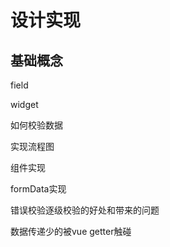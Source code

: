 # 设计实现


## 基础概念
field

widget

如何校验数据

实现流程图

组件实现

formData实现

错误校验逐级校验的好处和带来的问题

数据传递少的被vue getter触碰

